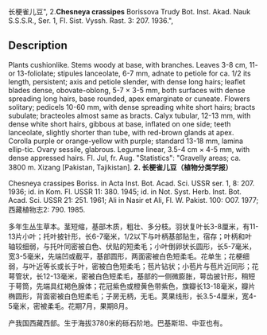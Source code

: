 长梗雀儿豆",
2.**Chesneya crassipes** Borissova Trudy Bot. Inst. Akad. Nauk S.S.S.R., Ser. 1, Fl. Sist. Vyssh. Rast. 3: 207. 1936.",

## Description
Plants cushionlike. Stems woody at base, with branches. Leaves 3-8 cm, 11- or 13-foliolate; stipules lanceolate, 6-7 mm, adnate to petiole for ca. 1/2 its length, persistent; axis and petiole slender, with dense long hairs; leaflet blades dense, obovate-oblong, 5-7 × 3-5 mm, both surfaces with dense spreading long hairs, base rounded, apex emarginate or cuneate. Flowers solitary; pedicels 10-60 mm, with dense spreading white short hairs; bracts subulate; bracteoles almost same as bracts. Calyx tubular, 12-13 mm, with dense white short hairs, gibbous at base, inflated on one side; teeth lanceolate, slightly shorter than tube, with red-brown glands at apex. Corolla purple or orange-yellow with purple; standard 13-18 mm, lamina ellip-tic. Ovary sessile, glabrous. Legume linear, 3.5-4 cm × 4-5 mm, with dense appressed hairs. Fl. Jul, fr. Aug.
  "Statistics": "Gravelly areas; ca. 3800 m. Xizang [Pakistan, Tajikistan].
**2. 长梗雀儿豆（植物分类学报）**

Chesneya crassipes Boriss. in Acta Inst. Bot. Acad. Sci. USSR ser. 1, 8: 207. 1936; id. in Kom. Fl. USSR 11: 380. 1945; id. in Not. Syst. Herb. Inst. Bot. Acad. Sci. USSR 21: 251. 1961; Ali in Nasir et Ali, Fl. W. Pakist. 100: O07. 1977; 西藏植物志2: 790. 1985.

多年生丛生草本。茎短缩，基部木质，粗壮、多分枝。羽状复叶长3-8厘米，有11-13片小叶；托叶披针形，长6-7毫米，1/2以下与叶柄基部贴生，宿存；叶柄和叶轴较细弱，与托叶同密被白色、伏贴的短柔毛；小叶倒卵状长圆形，长5-7毫米，宽3-5毫米，先端凹或截平，基部圆形，两面密被白色短柔毛。花单生；花梗细弱，与叶近等长或长于叶，密被白色短柔毛；苞片钻状；小苞片与苞片近同形；花萼管状，长12-13毫米，密被白色短柔毛，基部的一侧微膨胀，萼齿披针形，稍短于萼筒，先端具红褐色腺体；花冠紫色或橙黄色带紫色，旗瓣长13-18毫米，瓣片椭圆形，背面密被白色短柔毛；子房无柄，无毛。荚果线形，长3.5-4厘米，宽4-5毫米，密被柔毛。花期7月，果期8月。

产我国西藏西部。生于海拔3780米的砾石阶地。巴基斯坦、中亚也有。
